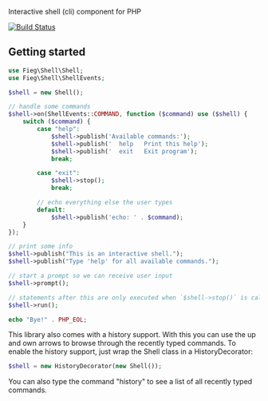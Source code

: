 Interactive shell (cli) component for PHP

[![Build Status](https://travis-ci.org/fieg/shell.png?branch=master)](https://travis-ci.org/fieg/shell)

Getting started
---------------

```php
use Fieg\Shell\Shell;
use Fieg\Shell\ShellEvents;

$shell = new Shell();

// handle some commands
$shell->on(ShellEvents::COMMAND, function ($command) use ($shell) {
    switch ($command) {
        case "help":
            $shell->publish('Available commands:');
            $shell->publish('  help   Print this help');
            $shell->publish('  exit   Exit program');
            break;

        case "exit":
            $shell->stop();
            break;

        // echo everything else the user types
        default:
            $shell->publish('echo: ' . $command);
    }
});

// print some info
$shell->publish("This is an interactive shell.");
$shell->publish("Type 'help' for all available commands.");

// start a prompt so we can receive user input
$shell->prompt();

// statements after this are only executed when `$shell->stop()` is called
$shell->run();

echo "Bye!" . PHP_EOL;
```

This library also comes with a history support. With this you can use the up and own arrows to
browse through the recently typed commands. To enable the history support, just wrap the Shell
class in a HistoryDecorator:

```php
$shell = new HistoryDecorator(new Shell());
```

You can also type the command "history" to see a list of all recently typed commands.
